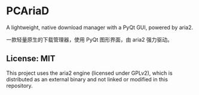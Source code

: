# PCAriaD
A lightweight, native download manager with a PyQt GUI, powered by aria2.

一款轻量原生的下载管理器，使用 PyQt 图形界面，由 aria2 强力驱动。

## License: MIT
This project uses the aria2 engine (licensed under GPLv2), which is distributed as an external binary and not linked or modified in this repository.
